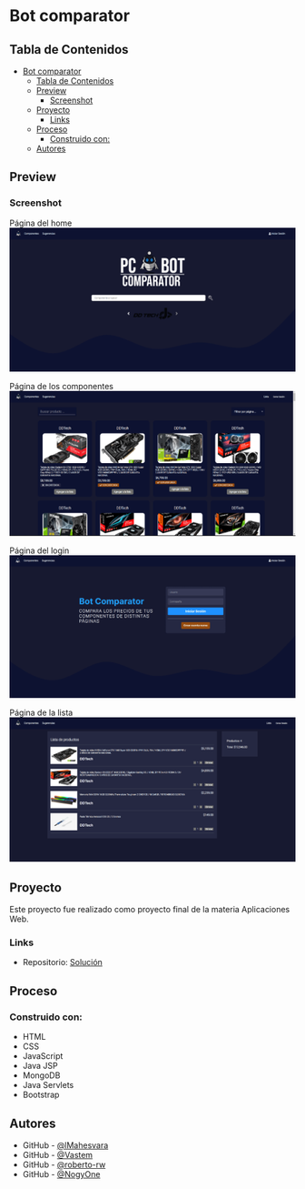 # Bot comparator

## Tabla de Contenidos

- [Bot comparator](#bot-comparator)
  - [Tabla de Contenidos](#tabla-de-contenidos)
  - [Preview](#preview)
    - [Screenshot](#screenshot)
  - [Proyecto](#proyecto)
    - [Links](#links)
  - [Proceso](#proceso)
    - [Construido con:](#construido-con)
  - [Autores](#autores)

## Preview

### Screenshot

Página del home
![Página del home](./images/Home.png)

Página de los componentes
![Página de los componentes](./images/Components.png)

Página del login
![Página del login](./images/login.png)

Página de la lista
![Página de la lista](./images/List.png)

## Proyecto

Este proyecto fue realizado como proyecto final de la materia Aplicaciones Web.

### Links

- Repositorio: [Solución](https://github.com/NogyOne/Apps-Web)

## Proceso

### Construido con:

- HTML
- CSS
- JavaScript
- Java JSP
- MongoDB
- Java Servlets
- Bootstrap

## Autores

- GitHub - [@lMahesvara](https://github.com/lMahesvara)
- GitHub - [@Vastem](https://github.com/Vastem)
- GitHub - [@roberto-rw](https://www.github.com/oberto-rw)
- GitHub - [@NogyOne](https://github.com/NogyOne)
